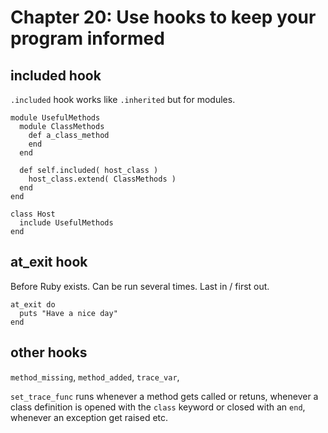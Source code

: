 # Chapter 20: Use hooks to keep your program informed

## included hook

`.included` hook works like `.inherited` but for modules.

```
module UsefulMethods
  module ClassMethods
    def a_class_method
    end 
  end

  def self.included( host_class )
    host_class.extend( ClassMethods )
  end
end

class Host
  include UsefulMethods
end
```

## at_exit hook

Before Ruby exists. Can be run several times. Last in / first out.

```
at_exit do
  puts "Have a nice day"
end
```

## other hooks

`method_missing`, `method_added`, `trace_var`, 

`set_trace_func` runs whenever a method gets called or retuns, whenever a class definition is opened with the `class` keyword or closed with an `end`, whenever an exception get raised etc.

